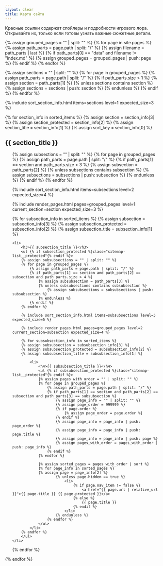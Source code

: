 ```yaml
---
layout: clear
title: Карта сайта
---
```


<div class="sitemap-list">

<div class="sitemap-list__spoiler">
Красные ссылки содержат спойлеры и подробности игрового лора.
<br>
Открывайте их, только если готовы узнать важные сюжетные детали.
</div>

{% assign grouped_pages = "" | split: "" %}
{% for page in site.pages %}
{% assign path_parts = page.path | split: "/" %}
{% assign filename = path_parts | last %}
{% if path_parts[0] == "data" and filename != "index.md" %}
{% assign grouped_pages = grouped_pages | push: page %}
{% endif %}
{% endfor %}

{% assign sections = "" | split: "" %}
{% for page in grouped_pages %}
{% assign path_parts = page.path | split: "/" %}
{% if path_parts.size > 1 %}
{% assign section = path_parts[1] %}
{% unless sections contains section %}
{% assign sections = sections | push: section %}
{% endunless %}
{% endif %}
{% endfor %}

{% include sort_section_info.html items=sections level=1 expected_size=3 %}

{% for section_info in sorted_items %}
{% assign section = section_info[3] %}
{% assign section_protected = section_info[2] %}
{% assign section_title = section_info[1] %}
{% assign sort_key = section_info[0] %}

<h2 id="{{ section_title | slugify }}">{{ section_title }}</h2>
<ul {% if section_protected %}class="sitemap-list__protected"{% endif %}>
{% assign subsections = "" | split: "" %}
{% for page in grouped_pages %}
    {% assign path_parts = page.path | split: "/" %}
    {% if path_parts[1] == section and path_parts.size > 3 %}
        {% assign subsection = path_parts[2] %}
        {% unless subsections contains subsection %}
            {% assign subsections = subsections | push: subsection %}
        {% endunless %}
    {% endif %}
{% endfor %}

{% include sort_section_info.html items=subsections level=2 expected_size=4 %}

{% include render_pages.html pages=grouped_pages level=1 current_section=section expected_size=3 %}

{% for subsection_info in sorted_items %}
{% assign subsection = subsection_info[3] %}
{% assign subsection_protected = subsection_info[2] %}
{% assign subsection_title = subsection_info[1] %}

    <li>
        <h3>{{ subsection_title }}</h3>
        <ul {% if subsection_protected %}class="sitemap-list__protected"{% endif %}>
        {% assign subsubsections = "" | split: "" %}
        {% for page in grouped_pages %}
            {% assign path_parts = page.path | split: "/" %}
            {% if path_parts[1] == section and path_parts[2] == subsection and path_parts.size > 4 %}
                {% assign subsubsection = path_parts[3] %}
                {% unless subsubsections contains subsubsection %}
                    {% assign subsubsections = subsubsections | push: subsubsection %}
                {% endunless %}
            {% endif %}
        {% endfor %}

        {% include sort_section_info.html items=subsubsections level=3 expected_size=5 %}
        
        {% include render_pages.html pages=grouped_pages level=2 current_section=subsection expected_size=4 %}

        {% for subsubsection_info in sorted_items %}
        {% assign subsubsection = subsubsection_info[3] %}
        {% assign subsubsection_protected = subsubsection_info[2] %}
        {% assign subsubsection_title = subsubsection_info[1] %}

            <li>
                <h4>{{ subsubsection_title }}</h4>
                <ul {% if subsubsection_protected %}class="sitemap-list__protected"{% endif %}>
                {% assign pages_with_order = "" | split: "" %}
                {% for page in grouped_pages %}
                    {% assign path_parts = page.path | split: "/" %}
                    {% if path_parts[1] == section and path_parts[2] == subsection and path_parts[3] == subsubsection %}
                        {% assign page_info = "" | split: "" %}
                        {% assign page_order = 999999 %}
                        {% if page.order %}
                            {% assign page_order = page.order %}
                        {% endif %}
                        {% assign page_info = page_info | push: page_order %}
                        {% assign page_info = page_info | push: page.title %}
                        {% assign page_info = page_info | push: page %}
                        {% assign pages_with_order = pages_with_order | push: page_info %}
                    {% endif %}
                {% endfor %}

                {% assign sorted_pages = pages_with_order | sort %}
                {% for page_info in sorted_pages %}
                {% assign page = page_info[2] %}
                        {% unless page.hidden == true %}
                            <li>
                                {% if page.nav_item != false %}
                                    <a href="{{ page.url | relative_url }}">{{ page.title }} {{ page.protected }}</a>
                                {% else %}
                                    {{ page.title }}
                                {% endif %}
                            </li>
                        {% endunless %}
                    {% endfor %}
                </ul>
            </li>
        {% endfor %}
        </ul>
    </li>
{% endfor %}
</ul>
{% endfor %}
</div>
